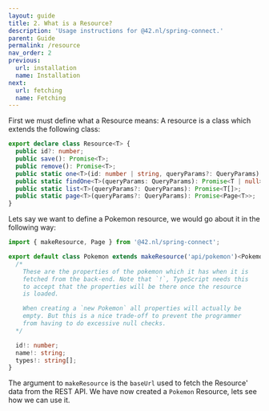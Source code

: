 ```yaml
---
layout: guide
title: 2. What is a Resource?
description: 'Usage instructions for @42.nl/spring-connect.'
parent: Guide
permalink: /resource
nav_order: 2
previous:
  url: installation
  name: Installation
next:
  url: fetching
  name: Fetching
---
```


First we must define what a Resource means: A resource is a class
which extends the following class:

```ts
export declare class Resource<T> {
  public id?: number;
  public save(): Promise<T>;
  public remove(): Promise<T>;
  public static one<T>(id: number | string, queryParams?: QueryParams): Promise<T>;
  public static findOne<T>(queryParams: QueryParams): Promise<T | null>;
  public static list<T>(queryParams?: QueryParams): Promise<T[]>;
  public static page<T>(queryParams?: QueryParams): Promise<Page<T>>;
}
```

Lets say we want to define a Pokemon resource, we would go about it in the following way:

```ts
import { makeResource, Page } from '@42.nl/spring-connect';

export default class Pokemon extends makeResource('api/pokemon')<Pokemon> {
  /* 
    These are the properties of the pokemon which it has when it is
    fetched from the back-end. Note that `!`, TypeScript needs this
    to accept that the properties will be there once the resource
    is loaded.

    When creating a `new Pokemon` all properties will actually be
    empty. But this is a nice trade-off to prevent the programmer
    from having to do excessive null checks.
  */

  id!: number;
  name!: string;
  types!: string[];
}
```

The argument to `makeResource` is the `baseUrl` used to fetch the Resource' data from the REST API.
We have now created a `Pokemon` Resource, lets see how we can use it.
